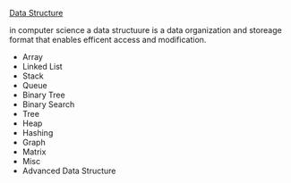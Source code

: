 [Data Structure](https://www.geeksforgeeks.org/data-structures/)

in computer science a data structuure is a data organization and storeage format that enables efficent access and modification.

- Array
- Linked List
- Stack
- Queue
- Binary Tree
- Binary Search
- Tree
- Heap
- Hashing
- Graph
- Matrix
- Misc
- Advanced Data Structure
